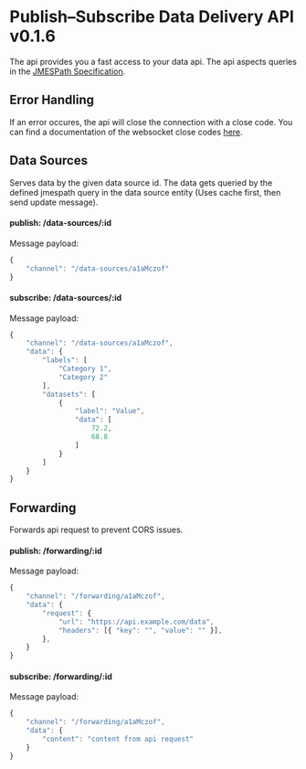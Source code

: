 # Publish–Subscribe Data Delivery API v0.1.6

The api provides you a fast access to your data api. The api aspects queries in the [JMESPath Specification](http://jmespath.org/specification.html).

## Error Handling

If an error occures, the api will close the connection with a close code. You can find a documentation of the websocket close codes [here](https://github.com/Luka967/websocket-close-codes).


## Data Sources

Serves data by the given data source id. The data gets queried by the defined jmespath query in the data source entity (Uses cache first, then send update message).

#### publish: /data-sources/:id
Message payload:
```jsx
{
    "channel": "/data-sources/a1aMczof"
}
```

#### subscribe: /data-sources/:id
Message payload:
```jsx
{
    "channel": "/data-sources/a1aMczof",
    "data": {
        "labels": [
            "Category 1",
            "Category 2"
        ],
        "datasets": [
            {
                "label": "Value",
                "data": [
                    72.2,
                    68.8
                ]
            }
        ]
    }
}
```

## Forwarding

Forwards api request to prevent CORS issues.

#### publish: /forwarding/:id
Message payload:
```jsx
{
    "channel": "/forwarding/a1aMczof",
    "data": {
        "request": {
            "url": "https://api.example.com/data",
            "headers": [{ "key": "", "value": "" }],
        },
    }
}
```

#### subscribe: /forwarding/:id
Message payload:
```jsx
{
    "channel": "/forwarding/a1aMczof",
    "data": {
        "content": "content from api request"
    }
}
```
